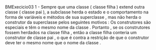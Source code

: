 BMExecicio03
1 - Sempre que uma classe ( classe filha ) extend outra classe ( classe pai ), a subclasse herda o estado e o comportamento na forma de variáveis ​​e métodos de sua superclasse , mas não herda o construtor da superclasse pelos seguintes motivos :
Os construtores são especiais e têm o mesmo nome da classe . Portanto , se os construtores fossem herdados na classe filha , então a classe filha conteria um construtor de classe pai , o que é contra a restrição de que o construtor deve ter o mesmo nome que o nome da classe .
